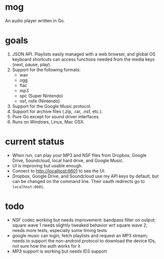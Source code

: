 # mog

An audio player written in Go.

# goals

1. JSON API. Playlists easily managed with a web browser, and global OS keyboard shortcuts can access functions needed from the media keys (next, pause, play).
1. Support for the following formats:
   * wav
   * ogg
   * flac
   * mp3
   * spc (Super Nintendo)
   * nsf, nsfe (Nintendo)
1. Support for the Google Music protocol.
1. Support for archive files (.zip, .rar, .nsf, etc.).
1. Pure Go except for sound driver interfaces.
1. Runs on Windows, Linux, Mac OSX.

# current status

- When run, can play your MP3 and NSF files from Dropbox, Google Drive, Soundcloud, local hard drive, and Google Music.
- UI is improving but usable enough.
- Connect to [http://localhost:6601](http://localhost:6601) to see the UI.
- Dropbox, Google Drive, and Soundcloud use my API keys by default, but can be changed on the command line. Their oauth redirects go to `localhost:6601`.

# todo

- NSF codec working but needs improvement: bandpass filter on output; square wave 1 needs slightly tweaked behavior wrt square wave 2; needs more tests, especially some timing tests
- google music can login, fetch playlists and request an MP3 stream; needs to support the non-android protocol to download the device IDs, not sure how the auth works for it
- MP3 support is working but needs ID3 support
